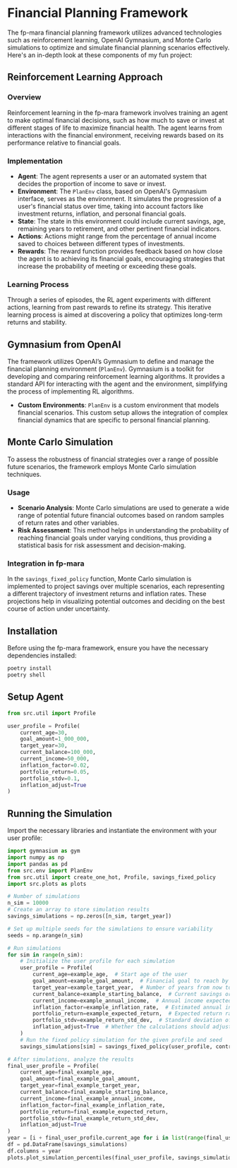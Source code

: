 # Financial Planning Framework
The fp-mara financial planning framework utilizes advanced technologies such as reinforcement learning, OpenAI Gymnasium, and Monte Carlo simulations to optimize and simulate financial planning scenarios effectively. Here's an in-depth look at these components of my fun project:

## Reinforcement Learning Approach

### Overview
Reinforcement learning in the fp-mara framework involves training an agent to make optimal financial decisions, such as how much to save or invest at different stages of life to maximize financial health. The agent learns from interactions with the financial environment, receiving rewards based on its performance relative to financial goals.

### Implementation
- **Agent**: The agent represents a user or an automated system that decides the proportion of income to save or invest.
- **Environment**: The `PlanEnv` class, based on OpenAI's Gymnasium interface, serves as the environment. It simulates the progression of a user's financial status over time, taking into account factors like investment returns, inflation, and personal financial goals.
- **State**: The state in this environment could include current savings, age, remaining years to retirement, and other pertinent financial indicators.
- **Actions**: Actions might range from the percentage of annual income saved to choices between different types of investments.
- **Rewards**: The reward function provides feedback based on how close the agent is to achieving its financial goals, encouraging strategies that increase the probability of meeting or exceeding these goals.

### Learning Process
Through a series of episodes, the RL agent experiments with different actions, learning from past rewards to refine its strategy. This iterative learning process is aimed at discovering a policy that optimizes long-term returns and stability.

## Gymnasium from OpenAI

The framework utilizes OpenAI’s Gymnasium to define and manage the financial planning environment (`PlanEnv`). Gymnasium is a toolkit for developing and comparing reinforcement learning algorithms. It provides a standard API for interacting with the agent and the environment, simplifying the process of implementing RL algorithms.

- **Custom Environments**: `PlanEnv` is a custom environment that models financial scenarios. This custom setup allows the integration of complex financial dynamics that are specific to personal financial planning.

## Monte Carlo Simulation

To assess the robustness of financial strategies over a range of possible future scenarios, the framework employs Monte Carlo simulation techniques.

### Usage
- **Scenario Analysis**: Monte Carlo simulations are used to generate a wide range of potential future financial outcomes based on random samples of return rates and other variables.
- **Risk Assessment**: This method helps in understanding the probability of reaching financial goals under varying conditions, thus providing a statistical basis for risk assessment and decision-making.

### Integration in fp-mara
In the `savings_fixed_policy` function, Monte Carlo simulation is implemented to project savings over multiple scenarios, each representing a different trajectory of investment returns and inflation rates. These projections help in visualizing potential outcomes and deciding on the best course of action under uncertainty.


## Installation

Before using the fp-mara framework, ensure you have the necessary dependencies installed:

```bash
poetry install
poetry shell
```

## Setup Agent

```python
from src.util import Profile

user_profile = Profile(
    current_age=30,
    goal_amount=1_000_000,
    target_year=30,
    current_balance=100_000,
    current_income=50_000,
    inflation_factor=0.02,
    portfolio_return=0.05,
    portfolio_stdv=0.1,
    inflation_adjust=True
)
```

## Running the Simulation

Import the necessary libraries and instantiate the environment with your user profile:

```python
import gymnasium as gym
import numpy as np
import pandas as pd
from src.env import PlanEnv
from src.util import create_one_hot, Profile, savings_fixed_policy
import src.plots as plots

# Number of simulations
n_sim = 10000
# Create an array to store simulation results
savings_simulations = np.zeros([n_sim, target_year])

# Set up multiple seeds for the simulations to ensure variability
seeds = np.arange(n_sim)

# Run simulations
for sim in range(n_sim):
    # Initialize the user profile for each simulation
    user_profile = Profile(
        current_age=example_age,  # Start age of the user
        goal_amount=example_goal_amount,  # Financial goal to reach by the end of the target year
        target_year=example_target_year,  # Number of years from now to reach the financial goal
        current_balance=example_starting_balance,  # Current savings or investment balance
        current_income=example_annual_income,  # Annual income expected to be invested
        inflation_factor=example_inflation_rate,  # Estimated annual inflation rate
        portfolio_return=example_expected_return,  # Expected return rate from the investment portfolio
        portfolio_stdv=example_return_std_dev,  # Standard deviation of the return on investment
        inflation_adjust=True  # Whether the calculations should adjust for inflation
    )
    # Run the fixed policy simulation for the given profile and seed
    savings_simulations[sim] = savings_fixed_policy(user_profile, contrib=0.1, seed=seeds[sim])

# After simulations, analyze the results
final_user_profile = Profile(
    current_age=final_example_age,
    goal_amount=final_example_goal_amount,
    target_year=final_example_target_year,
    current_balance=final_example_starting_balance,
    current_income=final_example_annual_income,
    inflation_factor=final_example_inflation_rate,
    portfolio_return=final_example_expected_return,
    portfolio_stdv=final_example_return_std_dev,
    inflation_adjust=True
)
year = [i + final_user_profile.current_age for i in list(range(final_user_profile.target_year))]
df = pd.DataFrame(savings_simulations)
df.columns = year
plots.plot_simulation_percentiles(final_user_profile, savings_simulations)
```